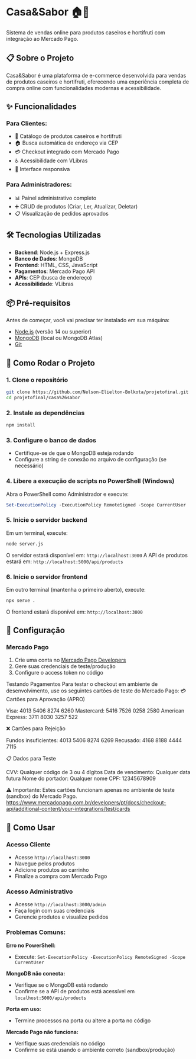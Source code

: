 # Casa&Sabor 🏠🥗

Sistema de vendas online para produtos caseiros e hortifruti com integração ao Mercado Pago.

## 📋 Sobre o Projeto

Casa&Sabor é uma plataforma de e-commerce desenvolvida para vendas de produtos caseiros e hortifruti, oferecendo uma experiência completa de compra online com funcionalidades modernas e acessibilidade.

## ✨ Funcionalidades

### Para Clientes:
- 🛒 Catálogo de produtos caseiros e hortifruti
- 🏠 Busca automática de endereço via CEP
- 💳 Checkout integrado com Mercado Pago
- ♿ Acessibilidade com VLibras
- 📱 Interface responsiva

### Para Administradores:
- 📊 Painel administrativo completo
- ➕ CRUD de produtos (Criar, Ler, Atualizar, Deletar)
- 📋 Visualização de pedidos aprovados

## 🛠️ Tecnologias Utilizadas

- **Backend**: Node.js + Express.js
- **Banco de Dados**: MongoDB
- **Frontend**: HTML, CSS, JavaScript
- **Pagamentos**: Mercado Pago API
- **APIs**: CEP (busca de endereço)
- **Acessibilidade**: VLibras

## 📦 Pré-requisitos

Antes de começar, você vai precisar ter instalado em sua máquina:

- [Node.js](https://nodejs.org/) (versão 14 ou superior)
- [MongoDB](https://www.mongodb.com/) (local ou MongoDB Atlas)
- [Git](https://git-scm.com/)

## 🚀 Como Rodar o Projeto

### 1. Clone o repositório
```bash
git clone https://github.com/Nelson-Elielton-Bolkota/projetofinal.git
cd projetofinal/casa%26sabor
```

### 2. Instale as dependências
```bash
npm install
```

### 3. Configure o banco de dados
- Certifique-se de que o MongoDB esteja rodando
- Configure a string de conexão no arquivo de configuração (se necessário)

### 4. Libere a execução de scripts no PowerShell (Windows)
Abra o PowerShell como Administrador e execute:
```powershell
Set-ExecutionPolicy -ExecutionPolicy RemoteSigned -Scope CurrentUser
```

### 5. Inicie o servidor backend
Em um terminal, execute:
```bash
node server.js
```
O servidor estará disponível em: `http://localhost:3000`
A API de produtos estará em: `http://localhost:5000/api/products`

### 6. Inicie o servidor frontend
Em outro terminal (mantenha o primeiro aberto), execute:
```bash
npx serve .
```
O frontend estará disponível em: `http://localhost:3000` 

## 🔧 Configuração

### Mercado Pago
1. Crie uma conta no [Mercado Pago Developers](https://www.mercadopago.com.br/developers)
2. Gere suas credenciais de teste/produção
3. Configure o access token no código

Testando Pagamentos
Para testar o checkout em ambiente de desenvolvimento, use os seguintes cartões de teste do Mercado Pago:
💳 Cartões para Aprovação (APRO)

Visa: 4013 5406 8274 6260
Mastercard: 5416 7526 0258 2580
American Express: 3711 8030 3257 522

❌ Cartões para Rejeição

Fundos insuficientes: 4013 5406 8274 6269
Recusado: 4168 8188 4444 7115

📋 Dados para Teste

CVV: Qualquer código de 3 ou 4 dígitos
Data de vencimento: Qualquer data futura
Nome do portador: Qualquer nome
CPF: 12345678909

⚠️ Importante: Estes cartões funcionam apenas no ambiente de teste (sandbox) do Mercado Pago.
https://www.mercadopago.com.br/developers/pt/docs/checkout-api/additional-content/your-integrations/test/cards

## 📱 Como Usar

### Acesso Cliente
- Acesse `http://localhost:3000` 
- Navegue pelos produtos
- Adicione produtos ao carrinho
- Finalize a compra com Mercado Pago

### Acesso Administrativo
- Acesse `http://localhost:3000/admin`
- Faça login com suas credenciais
- Gerencie produtos e visualize pedidos


### Problemas Comuns:

**Erro no PowerShell:**
- Execute: `Set-ExecutionPolicy -ExecutionPolicy RemoteSigned -Scope CurrentUser`

**MongoDB não conecta:**
- Verifique se o MongoDB está rodando
- Confirme se a API de produtos está acessível em `localhost:5000/api/products`

**Porta em uso:**
- Termine processos na porta ou altere a porta no código

**Mercado Pago não funciona:**
- Verifique suas credenciais no código
- Confirme se está usando o ambiente correto (sandbox/produção)
